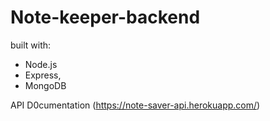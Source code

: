 # Note-keeper-backend

built with:

- Node.js
- Express,
- MongoDB

API D0cumentation (https://note-saver-api.herokuapp.com/)
